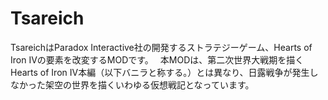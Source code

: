 # Tsareich
TsareichはParadox Interactive社の開発するストラテジーゲーム、Hearts of Iron IVの要素を改変するMODです。　
本MODは、第二次世界大戦期を描くHearts of Iron IV本編（以下バニラと称する。）とは異なり、日露戦争が発生しなかった架空の世界を描くいわゆる仮想戦記となっています。